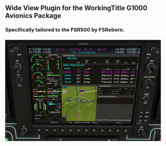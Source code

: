 ## Wide View Plugin for the WorkingTitle G1000 Avionics Package

### Specifically tailored to the FSR500 by FSReborn.
###

![img.png](img.png)